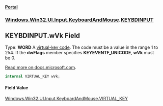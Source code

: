 #### [Portal](index.md 'index')
### [Windows.Win32.UI.Input.KeyboardAndMouse](Windows.Win32.UI.Input.KeyboardAndMouse.md 'Windows.Win32.UI.Input.KeyboardAndMouse').[KEYBDINPUT](KEYBDINPUT.md 'Windows.Win32.UI.Input.KeyboardAndMouse.KEYBDINPUT')

## KEYBDINPUT.wVk Field

  
Type: <b>WORD</b> A <a href="https://docs.microsoft.com/windows/desktop/inputdev/virtual-key-codes">virtual-key code</a>. The code must be a value in the range 1 to 254. If the <b>dwFlags</b> member specifies <b>KEYEVENTF_UNICODE</b>, <b>wVk</b> must be 0.  
  
[Read more on docs.microsoft.com](https://learn.microsoft.com/windows/win32/api/winuser/ns-winuser-keybdinput#members 'https://learn.microsoft.com/windows/win32/api/winuser/ns-winuser-keybdinput#members').

```csharp
internal VIRTUAL_KEY wVk;
```

#### Field Value
[Windows.Win32.UI.Input.KeyboardAndMouse.VIRTUAL_KEY](https://docs.microsoft.com/en-us/dotnet/api/Windows.Win32.UI.Input.KeyboardAndMouse.VIRTUAL_KEY 'Windows.Win32.UI.Input.KeyboardAndMouse.VIRTUAL_KEY')